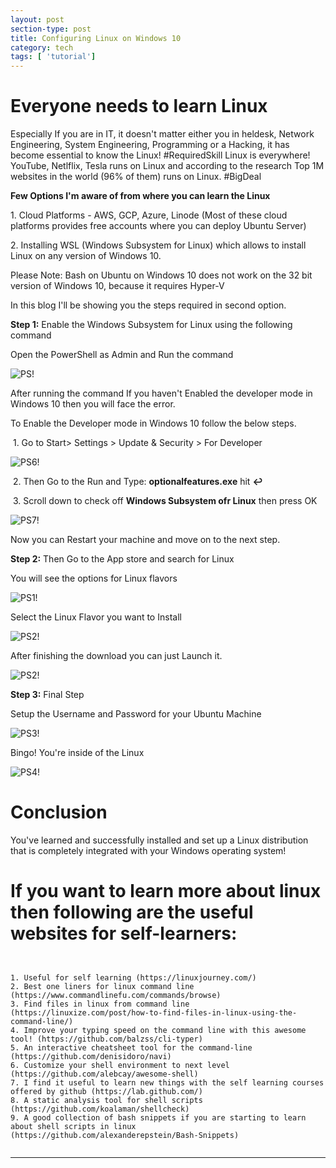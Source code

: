 ```yaml
---
layout: post
section-type: post
title: Configuring Linux on Windows 10
category: tech
tags: [ 'tutorial']
---
```


# Everyone needs to learn Linux

Especially If you are in IT, it doesn't matter either you in heldesk, Network Engineering, System Engineering, Programming or a Hacking, it has become essential to know the Linux!
#RequiredSkill Linux is everywhere! YouTube, Netlflix, Tesla runs on Linux and according to the research Top 1M websites in the world (96% of them) runs on Linux. #BigDeal 

**Few Options I'm aware of from where you can learn the Linux**

<p style='text-align: left;'> 1. Cloud Platforms - AWS, GCP, Azure, Linode (Most of these cloud platforms provides free accounts where you can deploy Ubuntu Server) </p>
<p style='text-align: left;'> 2. Installing WSL (Windows Subsystem for Linux) which allows to install Linux on any version of Windows 10. </p>

Please Note: Bash on Ubuntu on Windows 10 does not work on the 32 bit version of Windows 10, because it requires Hyper-V

In this blog I'll be showing you the steps required in second option.

**Step 1:** Enable the Windows Subsystem for Linux using the following command

Open the PowerShell as Admin and Run the command

![PS!](/img/winl_1.png)

After running the command If you haven't Enabled the developer mode in Windows 10 then you will face the error.

To Enable the Developer mode in Windows 10 follow the below steps.

 1. Go to Start> Settings > Update & Security > For Developer

![PS6!](/img/winl_6.png)

 2. Then Go to the Run and Type: **optionalfeatures.exe** hit **↩**

 3. Scroll down to check off **Windows Subsystem ofr Linux** then press OK

![PS7!](/img/winl_7.png)

Now you can Restart your machine and move on to the next step.

**Step 2:** Then Go to the App store and search for Linux

You will see the options for Linux flavors

![PS1!](/img/winl_2.png)

Select the Linux Flavor you want to Install

![PS2!](/img/winl_3.png)

After finishing the download you can just Launch it.

![PS2!](/img/winl_4.png)

**Step 3:** Final Step

Setup the Username and Password for your Ubuntu Machine

![PS3!](/img/winl_5.png)

Bingo! You're inside of the Linux

![PS4!](/img/winu.png)


# Conclusion

You've learned and successfully installed and set up a Linux distribution that is completely integrated with your Windows operating system!

# If you want to learn more about linux then following are the useful websites for self-learners: 

<pre><code data-trim class="yaml">

1. Useful for self learning (https://linuxjourney.com/)
2. Best one liners for linux command line (https://www.commandlinefu.com/commands/browse)
3. Find files in linux from command line (https://linuxize.com/post/how-to-find-files-in-linux-using-the-command-line/)
4. Improve your typing speed on the command line with this awesome tool! (https://github.com/balzss/cli-typer)
5. An interactive cheatsheet tool for the command-line (https://github.com/denisidoro/navi)
6. Customize your shell environment to next level (https://github.com/alebcay/awesome-shell)
7. I find it useful to learn new things with the self learning courses offered by github (https://lab.github.com/)
8. A static analysis tool for shell scripts (https://github.com/koalaman/shellcheck)
9. A good collection of bash snippets if you are starting to learn about shell scripts in linux (https://github.com/alexanderepstein/Bash-Snippets)

</code></pre>



---
